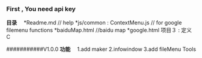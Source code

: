 
### First , You need api key

**目录**　
*Readme.md  // help
*js/common 
:   ContextMenu.js          //  for google filemenu functions
*baiduMap.html  //baidu map
*google.html
项目３
:   定义 C
 

###########V1.0.0 
**功能**　
1.add maker
2.infowindow
3.add fileMenu Tools